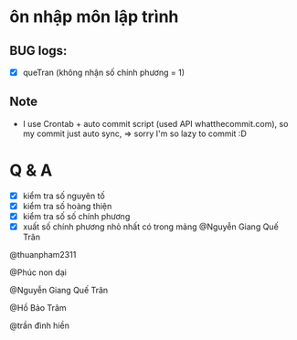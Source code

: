 # ôn nhập môn lập trình

## BUG logs:

- [x] queTran (không nhận số chính phương = 1)

## Note

- I use Crontab + auto commit script (used API whatthecommit.com), so my commit just auto sync, => sorry I'm so lazy to commit :D

# Q & A

- [x] kiểm tra số nguyên tố
- [x] kiểm tra số hoàng thiện
- [x] kiểm tra số số chính phương
- [x] xuất số chính phương nhỏ nhất có trong mảng @Nguyễn Giang Quế Trân

@thuanpham2311

@Phúc non dại

@Nguyễn Giang Quế Trân

@Hồ Bảo Trâm

@trần đình hiền
